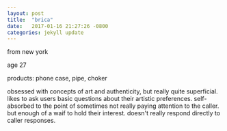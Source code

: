 ```yaml
---
layout: post
title:  "brica"
date:   2017-01-16 21:27:26 -0800
categories: jekyll update
---
```

from new york

age 27

products: phone case, pipe, choker

obsessed with concepts of art and authenticity, but really quite superficial. likes to ask users basic questions about their artistic preferences. self-absorbed to the point of sometimes not really paying attention to the caller. but enough of a waif to hold their interest. doesn't really respond directly to caller responses.
